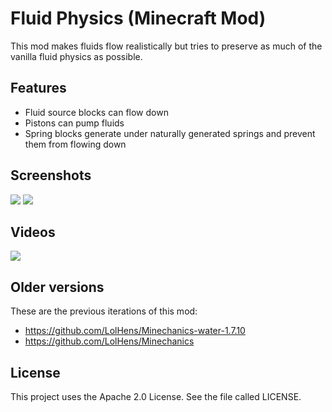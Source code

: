 # Fluid Physics (Minecraft Mod)
This mod makes fluids flow realistically but tries to preserve as much of the vanilla fluid physics as possible.

## Features
- Fluid source blocks can flow down
- Pistons can pump fluids
- Spring blocks generate under naturally generated springs and prevent them from flowing down

## Screenshots
![](https://raw.githubusercontent.com/LolHens/mc-fluid-physics/master/screenshots/2020-07-07_00.22.08.png)
![](https://raw.githubusercontent.com/LolHens/mc-fluid-physics/master/screenshots/2020-07-07_01.09.31.png)

## Videos
[![](https://img.youtube.com/vi/ruu0PwRRzL8/0.jpg)](https://www.youtube.com/watch?v=ruu0PwRRzL8)

## Older versions
These are the previous iterations of this mod:
- https://github.com/LolHens/Minechanics-water-1.7.10
- https://github.com/LolHens/Minechanics

## License
This project uses the Apache 2.0 License. See the file called LICENSE.
